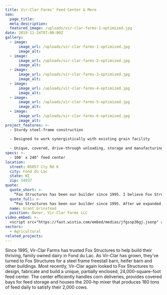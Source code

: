 ```yaml
---
title: Vir-Clar Farms’ Feed Center & More
seo:
  page_title:
  meta_description:
  featured_image: /uploads/vir-clar-farms-1-optimized.jpg
date: 2019-11-24T07:00:00Z
gallery: 
  - image: 
      image_url: /uploads/vir-clar-farms-1-optimized.jpg
      image_alt:
  - image: 
      image_url: /uploads/vir-clar-farms-2-optimized.jpg
      image_alt:
  - image: 
      image_url: /uploads/vir-clar-farms-3-optimized.jpg
      image_alt:
  - image: 
      image_url: /uploads/vir-clar-farms-4-optimized.jpg
      image_alt:
  - image: 
      image_url: /uploads/vir-clar-farms-5-optimized.jpg
      image_alt:
  - image: 
      image_url: /uploads/vir-clar-farms-6-optimized.jpg
      image_alt:
project_features: >-
  - Sturdy steel-frame construction
  
  - Designed to work synergistically with existing grain facility
  
  - Unique, covered, drive-through unloading, storage and manufacturing areas
specs: >-
  - 100′ x 240’ feed center
location:
  street: N5057 Cty Rd K
  city: Fond du Lac
  state: WI
  zip: 54937
quote:
  quote_short: >-
    “Fox Structures has been our builder since 1995. I believe Fox Structures just has great people. I absolutely recommend them to other dairies!”
  quote_full: >-
    “Fox Structures has been our builder since 1995. After we expanded in 2015, we realized we’d outgrown our feed center. So, we spent a lot of time with them, discussing workflow, traffic planning and other details. They understood our vision and got it down on paper. Fox Structures is great from a design standpoint. They’re not the biggest company, but I don’t think you have to be big to meet our objectives if you’re dedicated to providing great service. All other things aside, people buy from people—and this is about the relationship between Vir-Clar and Fox Structures. I believe Fox Structures just has great people. I absolutely recommend them to other dairies!”
  name: Grant Grinstead
  position: Owner, Vir-Clar Farms LLC
video_embed: >-
  <script src="https://fast.wistia.com/embed/medias/jfgssp36gj.jsonp" async></script><script src="https://fast.wistia.com/assets/external/E-v1.js" async></script><div class="wistia_responsive_padding" style="padding:56.25% 0 0 0;position:relative;"><div class="wistia_responsive_wrapper" style="height:100%;left:0;position:absolute;top:0;width:100%;"><div class="wistia_embed wistia_async_jfgssp36gj videoFoam=true" style="height:100%;position:relative;width:100%"><div class="wistia_swatch" style="height:100%;left:0;opacity:0;overflow:hidden;position:absolute;top:0;transition:opacity 200ms;width:100%;"><img src="https://fast.wistia.com/embed/medias/jfgssp36gj/swatch" style="filter:blur(5px);height:100%;object-fit:contain;width:100%;" alt="" aria-hidden="true" onload="this.parentNode.style.opacity=1;" /></div></div></div></div>
sectors:
  - Agricultural
related_projects: 
---
```


Since 1995, Vir-Clar Farms has trusted Fox Structures to help build their thriving, family owned dairy in Fond du Lac. As Vir-Clar has grown, they’ve turned to Fox Structures for a steel frame freestall barn, heifer barn and other buildings. Most recently, Vir-Clar again looked to Fox Structures to design, fabricate and build a unique, partially enclosed, 24,000-square-foot feed center. The center efficiently handles corn deliveries, provides covered bays for feed storage and houses the 200-hp mixer that produces 180 tons of feed daily to satisfy their 2,000 cows.